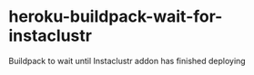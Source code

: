 # heroku-buildpack-wait-for-instaclustr
Buildpack to wait until Instaclustr addon has finished deploying
